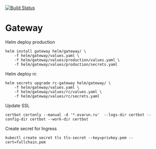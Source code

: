 [![Build Status](https://travis-ci.org/sr-2020/gateway.svg?branch=master)](https://travis-ci.org/sr-2020/gateway)
# Gateway

Helm deploy production
```
helm install gateway helm/gateway/ \
    -f helm/gateway/values.yaml \
    -f helm/gateway/values/production/values.yaml \
    -f helm/gateway/values/production/secrets.yaml
```

Helm deploy rc
```
helm secrets upgrade rc-gateway helm/gateway/ \
    -f helm/gateway/values.yaml \
    -f helm/gateway/values/rc/values.yaml \
    -f helm/gateway/values/rc/secrets.yaml
```

Update SSL
```
certbot certonly --manual -d '*.evarun.ru'  --logs-dir certbot --config-dir certbot --work-dir certbot
```
Create secret for Ingress

```
kubectl create secret tls tls-secret --key=privkey.pem --cert=fullchain.pem

```
